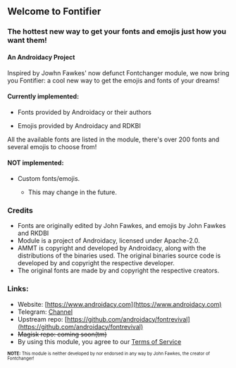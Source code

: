 ## Welcome to Fontifier
### The hottest new way to get your fonts and emojis just how you want them!
#### An Androidacy Project

Inspired by Jowhn Fawkes' now defunct Fontchanger module, we now bring you Fontifier: a cool new way to get the emojis and fonts of your dreams!

#### Currently implemented:

- Fonts provided by Androidacy or their authors

- Emojis provided by Androidacy and RDKBI

All the available fonts are listed in the module, there's over 200 fonts and several emojis to choose from!

#### NOT implemented:

- Custom fonts/emojis.

    - This may change in the future.

### Credits
- Fonts are originally edited by John Fawkes, and emojis by John Fawkes and RKDBI
- Module is a project of Androidacy, licensed under Apache-2.0.
- AMMT is copyright and developed by Androidacy, along with the distributions of the binaries used. The original binaries source code is developed by and copyright the respective developer.
- The original fonts are made by and copyright the respective creators.

### Links:
- Website: [https://www.androidacy.com](https://www.androidacy.com)
- Telegram: [Channel](https://t.me/androidacy_announxe)
- Upstream repo: [https://github.com/androidacy/fontrevival](https://github.com/androidacy/fontrevival)
- ~~Magisk repo: coming soon(tm)~~
- By using this module, you agree to our [Terms of Service](https://www.androidacy.com/terms)

<sub><sub>**NOTE:** This module is neither developed by nor endorsed in any way by John Fawkes, the creator of Fontchanger!</sub></sup>

